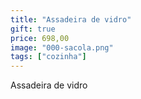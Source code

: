 ```yaml
---
title: "Assadeira de vidro"
gift: true
price: 698,00
image: "000-sacola.png"
tags: ["cozinha"]
---
```


Assadeira de vidro
